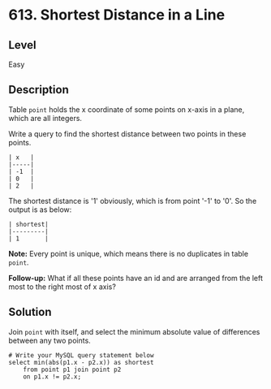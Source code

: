 # 613. Shortest Distance in a Line
## Level
Easy

## Description
Table `point` holds the x coordinate of some points on x-axis in a plane, which are all integers.

Write a query to find the shortest distance between two points in these points.

```
| x   |
|-----|
| -1  |
| 0   |
| 2   |
```

The shortest distance is '1' obviously, which is from point '-1' to '0'. So the output is as below:

```
| shortest|
|---------|
| 1       |
```

**Note:** Every point is unique, which means there is no duplicates in table `point`.

**Follow-up:** What if all these points have an id and are arranged from the left most to the right most of x axis?

## Solution
Join `point` with itself, and select the minimum absolute value of differences between any two points.
```
# Write your MySQL query statement below
select min(abs(p1.x - p2.x)) as shortest
    from point p1 join point p2
    on p1.x != p2.x;
```
